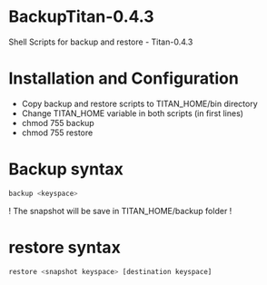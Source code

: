 # BackupTitan-0.4.3
Shell Scripts for backup and restore - Titan-0.4.3

# Installation and Configuration
- Copy backup and restore scripts to TITAN_HOME/bin directory
- Change TITAN_HOME variable in both scripts (in first lines)
- chmod 755 backup
- chmod 755 restore

# Backup syntax

```bash
backup <keyspace>
```
! The snapshot will be save in TITAN_HOME/backup folder !

# restore syntax

```bash 
restore <snapshot keyspace> [destination keyspace]
```
